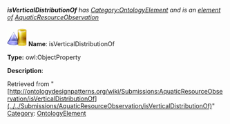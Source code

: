 ___isVerticalDistributionOf__ has [Category:OntologyElement](../../Category/OntologyElement "Category:OntologyElement") and is an [element of](../../Property/ElementOf "Property:ElementOf") [AquaticResourceObservation](../../Submissions/AquaticResourceObservation "Submissions:AquaticResourceObservation")_


  




[![ObjectProperty](../../images/thumb/c/c3/ObjectProperty.gif/45px-ObjectProperty.gif)](../../Image/ObjectProperty.gif "ObjectProperty")
__Name__: isVerticalDistributionOf 


__Type:__ owl:ObjectProperty 


__Description__: 





Retrieved from "[http://ontologydesignpatterns.org/wiki/Submissions:AquaticResourceObservation/isVerticalDistributionOf](../../Submissions/AquaticResourceObservation/isVerticalDistributionOf)"
 [Category](http://ontologydesignpatterns.org/wiki/Special:Categories "Special:Categories"): [OntologyElement](../../Category/OntologyElement "Category:OntologyElement")